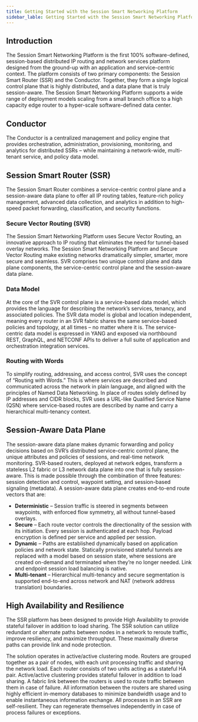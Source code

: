 ```yaml
---
title: Getting Started with the Session Smart Networking Platform
sidebar_lable: Getting Started with the Session Smart Networking Platform
---
```

## Introduction
The Session Smart Networking Platform is the first 100% software-defined, session-based distributed IP routing and network services platform designed from the ground-up with an application and service-centric context.  The platform consists of two primary components: the Session Smart Router (SSR) and the Conductor. Together, they form a single logical control plane that is highly distributed, and a data plane that is truly session-aware. The Session Smart Networking Platform supports a wide range of deployment models scaling from a small branch office to a high capacity edge router to a hyper-scale software-defined data center.

## Conductor
The Conductor is a centralized management and policy engine that provides orchestration, administration, provisioning, monitoring, and analytics for distributed SSRs – while maintaining a network-wide, multi-tenant service, and policy data model.

## Session Smart Router (SSR)
The Session Smart Router combines a service-centric control plane and a session-aware data plane to offer all IP routing tables, feature-rich policy management, advanced data collection, and analytics in addition to high-speed packet forwarding, classification, and security functions.

### Secure Vector Routing (SVR)
The Session Smart Networking Platform uses Secure Vector Routing, an innovative approach to IP routing that eliminates the need for tunnel-based overlay networks. The Session Smart Networking Platform and Secure Vector Routing make existing networks dramatically simpler, smarter, more secure and seamless. SVR comprises two unique control plane and data plane components, the service-centric control plane and the session-aware data plane. 

### Data Model
At the core of the SVR control plane is a service-based data model, which provides the language for describing the network’s services, tenancy, and associated policies. The SVR data model is global and location independent, meaning every router in an SVR fabric shares the same service-based policies and topology, at all times – no matter where it is. The service-centric data model is expressed in YANG and exposed via northbound REST, GraphQL, and NETCONF APIs to deliver a full suite of application and orchestration integration services.

### Routing with Words
To simplify routing, addressing, and access control, SVR uses the concept of “Routing with Words.” This is where services are described and communicated across the network in plain language, and aligned with the principles of Named Data Networking. In place of routes solely defined by IP addresses and CIDR blocks, SVR uses a URL-like Qualified Service Name (QSN) where service-based routes are described by name and carry a hierarchical multi-tenancy context.

## Session-Aware Data Plane
The session-aware data plane makes dynamic forwarding and policy decisions based on SVR’s distributed service-centric control plane, the unique attributes and policies of sessions, and real-time network monitoring. SVR-based routers, deployed at network edges, transform a stateless L2 fabric or L3 network data plane into one that is fully session-aware. This is made possible through the combination of three features: session detection and control, waypoint setting, and session-based signaling (metadata). A session-aware data plane creates end-to-end route vectors that are:
- **Deterministic** – Session traffic is steered in segments between waypoints, with enforced flow symmetry, all without tunnel-based overlays. 
- **Secure** – Each route vector controls the directionality of the session with its initiation. Every session is authenticated at each hop. Payload encryption is defined per service and applied per session. 
- **Dynamic** – Paths are established dynamically based on application policies and network state. Statically provisioned stateful tunnels are replaced with a model based on session state, where sessions are created on-demand and terminated when they’re no longer needed. Link and endpoint session load balancing is native. 
- **Multi-tenant** – Hierarchical multi-tenancy and secure segmentation is supported end-to-end across network and NAT (network address translation) boundaries.

## High Availability and Resilience

The SSR platform has been designed to provide High Availability to provide stateful failover in addition to load sharing. The SSR solution can utilize redundant or alternate paths between nodes in a network to reroute traffic, improve resiliency, and maximize throughput. These maximally diverse paths can provide link and node protection.

The solution operates in active/active clustering mode. Routers are grouped together as a pair of nodes, with each unit processing traffic and sharing the network load. Each router consists of two units acting as a stateful HA pair. Active/active clustering provides stateful failover in addition to load sharing. A fabric link between the routers is used to route traffic between them in case of failure. All information between the routers are shared using highly efficient in-memory databases to minimize bandwidth usage and to enable instantaneous information exchange. All processes in an SSR are self-resilient. They can regenerate themselves independently in case of process failures or exceptions.



